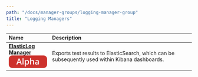 ```yaml
---
path: "/docs/manager-groups/logging-manager-group"
title: "Logging Managers"
---
```


Name                                                                                                                   | Description                                                                                                                                                                                                                                                                                                                                                                                                                                                                                                                                                                                                                                                                                                                                                                                                                                                                                                                                                                         |
| :-------------------------------------------------------------------------------------------------------------------- | :---------------------------------------------------------------------------------------------------------------------------------------------------------------------------------------------------------------------------------------------------------------------------------------------------------------------------------------------------------------------------------------------------------------------------------------------------------------------------------------------------------------------------------------------------------------------------------------------------------------------------------------------------------------------------------------------------------------------------------------------------------------------------------------------------------------------------------------------------------------------------------------------------------------------------------------------------------------------------------- |
| **[ElasticLog Manager](/docs/managers/elasticlog-manager)**<br> ![alpha](../../assets/images/alpha.svg)                      | Exports test results to ElasticSearch, which can be subsequently used within Kibana dashboards.                                                                                                                                                                                                                                                                                                                                                                                                                                                                                                                                                                                                                                                                                                                                                                                                                                                                                  